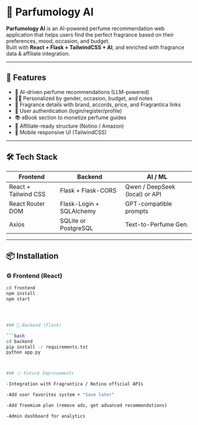 # 🌸 Parfumology AI

**Parfumology AI** is an AI-powered perfume recommendation web application that helps users find the perfect fragrance based on their preferences, mood, occasion, and budget.  
Built with **React + Flask + TailwindCSS + AI**, and enriched with fragrance data & affiliate integration.

---

## 🚀 Features

- 🧠 AI-driven perfume recommendations (LLM-powered)
- 🧍‍♂️ Personalized by gender, occasion, budget, and notes
- 🧾 Fragrance details with brand, accords, price, and Fragrantica links
- 💾 User authentication (login/register/profile)
- 📚 eBook section to monetize perfume guides
- 🛒 Affiliate-ready structure (Notino / Amazon)
- 📱 Mobile responsive UI (TailwindCSS)

---

## 🛠️ Tech Stack

| Frontend               | Backend             | AI / ML                  |
|------------------------|---------------------|---------------------------|
| React + Tailwind CSS   | Flask + Flask-CORS  | Qwen / DeepSeek (local) or API |
| React Router DOM       | Flask-Login + SQLAlchemy | GPT-compatible prompts |
| Axios                  | SQLite or PostgreSQL | Text-to-Perfume Gen.    |

---

## 📦 Installation

### ⚙️ Frontend (React)

```bash
cd frontend
npm install
npm start




### 🐍 Backend (Flask)

```bash
cd backend
pip install -r requirements.txt
python app.py



### 📈 Future Improvements

-Integration with Fragrantica / Notino official APIs

-Add user favorites system + "Save later"

-Add freemium plan (remove ads, get advanced recommendations)

-Admin dashboard for analytics

